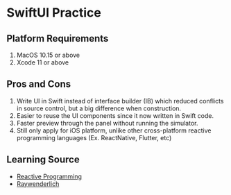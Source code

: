 # SwiftUI Practice

## Platform Requirements
1. MacOS 10.15 or above
2. Xcode 11 or above

## Pros and Cons
1. Write UI in Swift instead of interface builder (IB) which reduced conflicts in source control, but a big difference when construction.
2. Easier to reuse the UI components since it now written in Swift code.
3. Faster preview through the panel without running the simulator.
4. Still only apply for iOS platform, unlike other cross-platform reactive programming languages (Ex. ReactNative, Flutter, etc)

## Learning Source
- [Reactive Programming](https://en.wikipedia.org/wiki/Reactive_programming)
- [Raywenderlich](https://www.raywenderlich.com/3715234-swiftui-getting-started)
